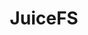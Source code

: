 ---
blog: https://juicefs.com/blog/en
codehost: https://github.com/juicedata/juicefs
logohandle: juicefs
sort: juicefs
title: JuiceFS
twitter: https://x.com/juicedatainc
website: https://juicefs.com/en/
youtube: https://youtube.com/channel/UClMypri_vC1xA61SCG948zA
---